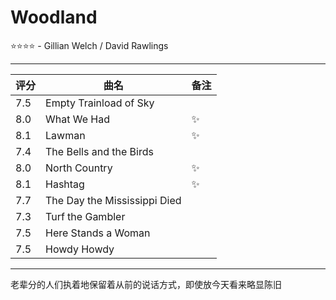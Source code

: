 # Woodland
⭐⭐⭐⭐ - Gillian Welch / David Rawlings

---

| 评分  | 曲名                            | 备注 |
| --- | ----------------------------- | --- |
| 7.5 | Empty Trainload of Sky        |     |
| 8.0 | What We Had                   | ✨   |
| 8.1 | Lawman                        | ✨   |
| 7.4 | The Bells and the Birds       |     |
| 8.0 | North Country                 | ✨   |
| 8.1 | Hashtag                       | ✨   |
| 7.7 | The Day the Mississippi Died  |     |
| 7.3 | Turf the Gambler              |     |
| 7.5 | Here Stands a Woman           |     |
| 7.5 | Howdy Howdy                   |     |

---

老辈分的人们执着地保留着从前的说话方式，即使放今天看来略显陈旧

